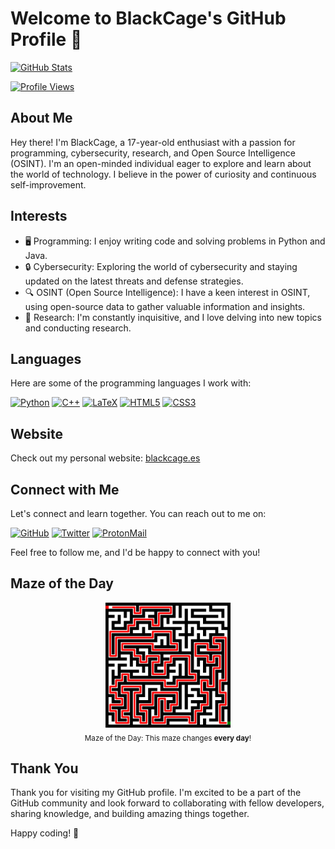 # Welcome to BlackCage's GitHub Profile 👋

[![GitHub Stats](https://github-readme-stats.vercel.app/api?username=BlackCage&show_icons=true&count_private=true&theme=dark)](https://github.com/BlackCage)

[![Profile Views](https://komarev.com/ghpvc/?username=BlackCage)](https://github.com/BlackCage)

## About Me

Hey there! I'm BlackCage, a 17-year-old enthusiast with a passion for programming, cybersecurity, research, and Open Source Intelligence (OSINT). I'm an open-minded individual eager to explore and learn about the world of technology. I believe in the power of curiosity and continuous self-improvement.

## Interests

- 🖥️ Programming: I enjoy writing code and solving problems in Python and Java.
- 🔒 Cybersecurity: Exploring the world of cybersecurity and staying updated on the latest threats and defense strategies.
- 🔍 OSINT (Open Source Intelligence): I have a keen interest in OSINT, using open-source data to gather valuable information and insights.
- 🧪 Research: I'm constantly inquisitive, and I love delving into new topics and conducting research.

## Languages

Here are some of the programming languages I work with:

[![Python](https://img.shields.io/badge/Python-FFD43B?style=for-the-badge&logo=python&logoColor=blue)](https://www.python.org/)
[![C++](https://img.shields.io/badge/C%2B%2B-00599C?style=for-the-badge&logo=c%2B%2B&logoColor=white)](https://isocpp.org/)
[![LaTeX](https://img.shields.io/badge/LaTeX-47A141?style=for-the-badge&logo=LaTeX&logoColor=white)](https://www.latex-project.org/)
[![HTML5](https://img.shields.io/badge/HTML5-E34F26?style=for-the-badge&logo=html5&logoColor=white)](https://developer.mozilla.org/en-US/docs/Web/HTML)
[![CSS3](https://img.shields.io/badge/CSS3-1572B6?style=for-the-badge&logo=css3&logoColor=white)](https://developer.mozilla.org/en-US/docs/Web/CSS)

## Website

Check out my personal website: [blackcage.es](https://blackcage.es)

## Connect with Me

Let's connect and learn together. You can reach out to me on:

[![GitHub](https://img.shields.io/badge/GitHub-100000?style=for-the-badge&logo=github&logoColor=white)](https://github.com/BlackCage) [![Twitter](https://img.shields.io/badge/Twitter-000000?style=for-the-badge&logo=twitter&logoColor=white)](https://twitter.com/BlackByte_) [![ProtonMail](https://img.shields.io/badge/ProtonMail-8B89CC?style=for-the-badge&logo=protonmail&logoColor=white)](mailto:blackcage_faq@proton.me)

Feel free to follow me, and I'd be happy to connect with you!

## Maze of the Day

<p align="center">
  <img src="https://raw.githubusercontent.com/BlackCage/BlackCage/main/IMGS/maze.png" width="200">
  <br>
  <sub>Maze of the Day: This maze changes <b>every day</b>!</sub>
</p>

## Thank You

Thank you for visiting my GitHub profile. I'm excited to be a part of the GitHub community and look forward to collaborating with fellow developers, sharing knowledge, and building amazing things together.

Happy coding! 🚀
